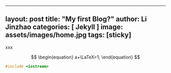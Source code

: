 <head>
    <script src="https://cdn.mathjax.org/mathjax/latest/MathJax.js?config=TeX-AMS-MML_HTMLorMML" type="text/javascript"></script>
    <script type="text/x-mathjax-config">
        MathJax.Hub.Config({
            tex2jax: {
            skipTags: ['script', 'noscript', 'style', 'textarea', 'pre'],
            inlineMath: [['$','$']]
            }
        });
    </script>
</head>

---
layout: post
title:  "My first Blog?"
author: Li Jinzhao
categories: [ Jekyll ]
image: assets/images/home.jpg
tags: [sticky]
---

xxx


$$
\begin{equation}
a+\LaTeX=1;
\end{equation}
$$


```c++
#include <iostream>
```

